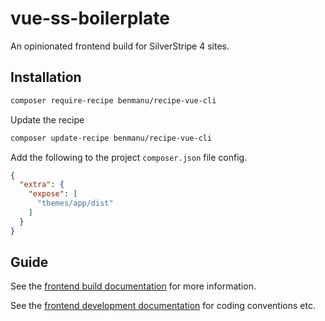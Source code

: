 # vue-ss-boilerplate

An opinionated frontend build for SilverStripe 4 sites.

## Installation

```bash
composer require-recipe benmanu/recipe-vue-cli
```

Update the recipe

```bash
composer update-recipe benmanu/recipe-vue-cli
```

Add the following to the project `composer.json` file config.

```json
{
  "extra": {
    "expose": [
      "themes/app/dist"
    ]
  }
}
```

## Guide

See the [frontend build documentation](./docs/en/frontend-build.md) for more information.

See the [frontend development documentation](./docs/en/frontend-development) for coding conventions etc.
